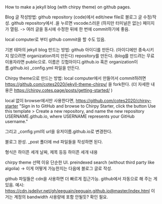 ---
---

How to make a jekyll blog (with chirpy theme) on github pages.

Blog 글 작성방법:
github repository (code)에서 edit/new file로 블로그 글 수정/작성.
github repository에서 .을 누르면 vscode스러운 (하지만 터미널은 없는) 페이지가 열림. -> 여러 글을 동시에 수정한 뒤에 한 번에 commit하기에 좋음.

local computer로 부터 github commit을 할 수도 있음.


기본 테마의 jekyll blog 만드는 방법:
github 아이디를 만든다. (아이디에만 종속시키지 않으려면 organization까지 만든다)
repository를 만든다. (blog를 만드려는 무료 이용자라면 public으로. 이름은 깃헙아이디.github.io 혹은 organization이름.github.io)
_config.yml 파일을 만든다.


Chirpy theme으로 만드는 방법: 
local computer에서 만들어서 commit하려면 https://github.com/cotes2020/jekyll-theme-chirpy/ 을 fork한다.
(더 자세한 내용은 https://chirpy.cotes.page/posts/getting-started/ )

local 없이 browser에서만 사용한다면, 
https://github.com/cotes2020/chirpy-starter
"Sign in to GitHub and browse to Chirpy Starter, click the button Use this template > Create a new repository, and name the new repository USERNAME.github.io, where USERNAME represents your GitHub username."

그리고 _config.yml의 url을 유저이름.github.io로 변경한다.

블로그 완성.
_post 폴더에 md 파일들을 작성하면 된다.

형식은
하이픈 세개
날짜, 제목 등등
하이픈 세개
내용


chirpy theme 선택 이유
단순한 UI.
preindexed search (without third party like algolia) -> 이게 어떻게 가능한지는 다음에 블로그 글로 작성.


github 파일들은 cdn을 사용하면 더 빠르게 접근가능. 
github에서 자동으로 해 주는 게 있음. 예시: https://cdn.jsdelivr.net/gh/eeguain/eeguain.github.io@master/index.html 
이거는 계정의 bandwidth 사용량에 포함 안될듯? 확인 필요.
